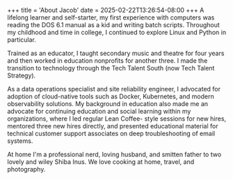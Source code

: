 +++
title = 'About Jacob'
date = 2025-02-22T13:26:54-08:00
+++
A lifelong learner and self-starter, my first experience with computers was reading the DOS 6.1 manual as a kid and writing batch scripts. Throughout my childhood and time in college, I continued to explore Linux and Python in particular.

Trained as an educator, I taught secondary music and theatre for four years and then worked in education nonprofits for another three. I made the transition to technology through the Tech Talent South (now Tech Talent Strategy).

As a data operations specialist and site reliability engineer, I advocated for adoption of cloud-native tools such as Docker, Kubernetes, and modern observability solutions. My background in education also made me an advocate for continuing education and social learning within my organizations, where I led regular Lean Coffee- style sessions for new hires, mentored three new hires directly, and presented educational material for technical customer support associates on deep troubleshooting of email systems.

At home I'm a professional nerd, loving husband, and smitten father to two lovely and wiley Shiba Inus. We love cooking at home, travel, and photography.